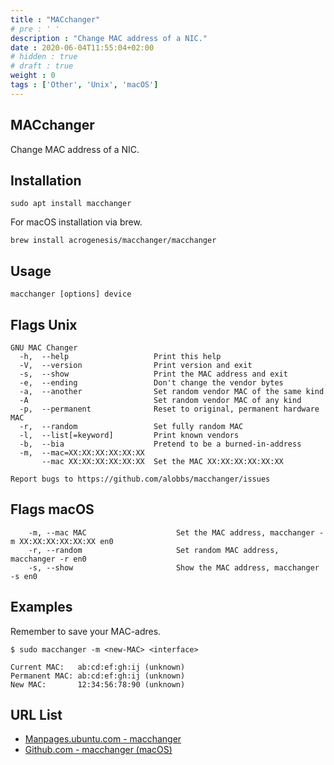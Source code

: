 ```yaml
---
title : "MACchanger"
# pre : ' '
description : "Change MAC address of a NIC."
date : 2020-06-04T11:55:04+02:00
# hidden : true
# draft : true
weight : 0
tags : ['Other', 'Unix', 'macOS']
---
```


## MACchanger

Change MAC address of a NIC.

## Installation

```plain
sudo apt install macchanger
```

For macOS installation via brew.

```plain
brew install acrogenesis/macchanger/macchanger
```

## Usage

```plain
macchanger [options] device
```

## Flags Unix

```plain
GNU MAC Changer
  -h,  --help                   Print this help
  -V,  --version                Print version and exit
  -s,  --show                   Print the MAC address and exit
  -e,  --ending                 Don't change the vendor bytes
  -a,  --another                Set random vendor MAC of the same kind
  -A                            Set random vendor MAC of any kind
  -p,  --permanent              Reset to original, permanent hardware MAC
  -r,  --random                 Set fully random MAC
  -l,  --list[=keyword]         Print known vendors
  -b,  --bia                    Pretend to be a burned-in-address
  -m,  --mac=XX:XX:XX:XX:XX:XX
       --mac XX:XX:XX:XX:XX:XX  Set the MAC XX:XX:XX:XX:XX:XX

Report bugs to https://github.com/alobbs/macchanger/issues
```

## Flags macOS

```plain
    -m, --mac MAC                    Set the MAC address, macchanger -m XX:XX:XX:XX:XX:XX en0
    -r, --random                     Set random MAC address, macchanger -r en0
    -s, --show                       Show the MAC address, macchanger -s en0
```

## Examples

Remember to save your MAC-adres.

```plain
$ sudo macchanger -m <new-MAC> <interface>

Current MAC:   ab:cd:ef:gh:ij (unknown)
Permanent MAC: ab:cd:ef:gh:ij (unknown)
New MAC:       12:34:56:78:90 (unknown)
```

## URL List

* [Manpages.ubuntu.com - macchanger](https://manpages.ubuntu.com/manpages/xenial/man1/macchanger.1.html)
* [Github.com - macchanger (macOS)](https://github.com/acrogenesis/macchanger)
